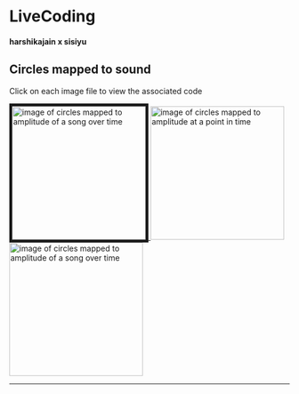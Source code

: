 # LiveCoding
#### harshikajain  x  sisiyu
## Circles mapped to  sound
Click on each image file to view the associated code
<div class="row">
  
<a href=https://github.com/Harshikerfuffle/Live_Coding_Algo_Rave/blob/master/Circles/CircleFlow_SoundMapping.pde>
<img src ="https://github.com/Harshikerfuffle/Live_Coding_Algo_Rave/blob/master/Images/bensound-amplitude%20mapping-colour.png" width="240" height="240" border="5" alt = "image of circles mapped to amplitude of a song over time"/>

<a href=https://github.com/Harshikerfuffle/Live_Coding_Algo_Rave/blob/master/Circles/CircleBoom_SoundMapping.pde>
<img src ="https://github.com/Harshikerfuffle/Live_Coding_Algo_Rave/blob/master/Images/CircleBoom_Bensound.png" width="240" height="240" alt = "image of circles mapped to amplitude at a point in time"/>

<a href=https://seaborn.pydata.org/examples/scatterplot_matrix.html>
<img src ="https://github.com/Harshikerfuffle/Live_Coding_Algo_Rave/blob/master/Images/CircleBoom%20x%20CircleFlow.png" width="240" height="240" alt = "image of circles mapped to amplitude of a song over time"/>

</div> 

-----------------------------------------
